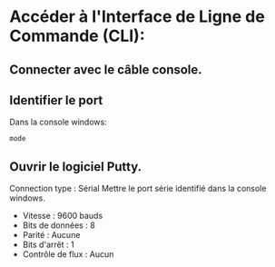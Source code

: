 # Accéder à l'Interface de Ligne de Commande (CLI):

## Connecter avec le câble console.

## Identifier le port
Dans la console windows:
    
    mode

## Ouvrir le logiciel Putty.

  Connection type : Sérial
  Mettre le port série identifié dans la console windows.

   * Vitesse : 9600 bauds
   * Bits de données : 8
   *  Parité : Aucune
   *  Bits d'arrêt : 1
   *  Contrôle de flux : Aucun
